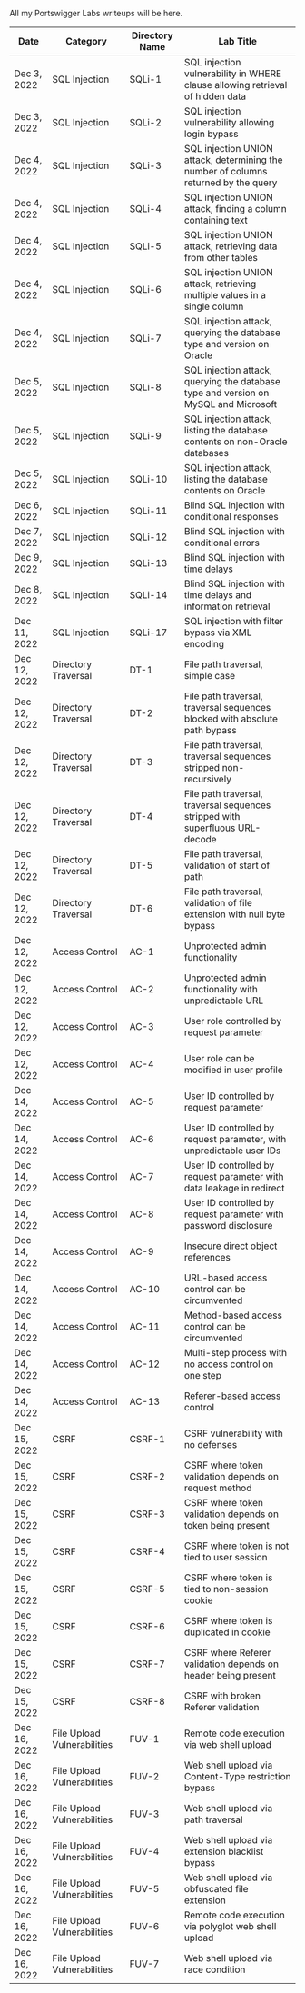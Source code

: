 All my Portswigger Labs writeups will be here.

Date	 	  | Category                      | Directory Name | Lab Title
--------------|-------------------------------|----------------|----------------------
Dec 3, 2022   | SQL Injection                 | SQLi-1         | SQL injection vulnerability in WHERE clause allowing retrieval of hidden data
Dec 3, 2022   | SQL Injection                 | SQLi-2         | SQL injection vulnerability allowing login bypass
Dec 4, 2022   | SQL Injection                 | SQLi-3         | SQL injection UNION attack, determining the number of columns returned by the query
Dec 4, 2022   | SQL Injection                 | SQLi-4         | SQL injection UNION attack, finding a column containing text
Dec 4, 2022   | SQL Injection                 | SQLi-5         | SQL injection UNION attack, retrieving data from other tables
Dec 4, 2022   | SQL Injection                 | SQLi-6         | SQL injection UNION attack, retrieving multiple values in a single column
Dec 4, 2022   | SQL Injection                 | SQLi-7         | SQL injection attack, querying the database type and version on Oracle
Dec 5, 2022   | SQL Injection                 | SQLi-8         | SQL injection attack, querying the database type and version on MySQL and Microsoft
Dec 5, 2022   | SQL Injection                 | SQLi-9         | SQL injection attack, listing the database contents on non-Oracle databases
Dec 5, 2022   | SQL Injection                 | SQLi-10        | SQL injection attack, listing the database contents on Oracle
Dec 6, 2022   | SQL Injection                 | SQLi-11        | Blind SQL injection with conditional responses
Dec 7, 2022   | SQL Injection                 | SQLi-12        | Blind SQL injection with conditional errors
Dec 9, 2022   | SQL Injection                 | SQLi-13        | Blind SQL injection with time delays
Dec 8, 2022   | SQL Injection                 | SQLi-14        | Blind SQL injection with time delays and information retrieval
Dec 11, 2022  | SQL Injection                 | SQLi-17        | SQL injection with filter bypass via XML encoding
Dec 12, 2022  | Directory Traversal           | DT-1           | File path traversal, simple case
Dec 12, 2022  | Directory Traversal           | DT-2           | File path traversal, traversal sequences blocked with absolute path bypass
Dec 12, 2022  | Directory Traversal           | DT-3           | File path traversal, traversal sequences stripped non-recursively
Dec 12, 2022  | Directory Traversal           | DT-4           | File path traversal, traversal sequences stripped with superfluous URL-decode
Dec 12, 2022  | Directory Traversal           | DT-5           | File path traversal, validation of start of path
Dec 12, 2022  | Directory Traversal           | DT-6           | File path traversal, validation of file extension with null byte bypass
Dec 12, 2022  | Access Control                | AC-1           | Unprotected admin functionality
Dec 12, 2022  | Access Control                | AC-2           | Unprotected admin functionality with unpredictable URL
Dec 12, 2022  | Access Control                | AC-3           | User role controlled by request parameter
Dec 12, 2022  | Access Control                | AC-4           | User role can be modified in user profile
Dec 14, 2022  | Access Control                | AC-5           | User ID controlled by request parameter
Dec 14, 2022  | Access Control                | AC-6           | User ID controlled by request parameter, with unpredictable user IDs
Dec 14, 2022  | Access Control                | AC-7           | User ID controlled by request parameter with data leakage in redirect
Dec 14, 2022  | Access Control                | AC-8           | User ID controlled by request parameter with password disclosure
Dec 14, 2022  | Access Control                | AC-9           | Insecure direct object references
Dec 14, 2022  | Access Control                | AC-10          | URL-based access control can be circumvented
Dec 14, 2022  | Access Control                | AC-11          | Method-based access control can be circumvented
Dec 14, 2022  | Access Control                | AC-12          | Multi-step process with no access control on one step
Dec 14, 2022  | Access Control                | AC-13          | Referer-based access control
Dec 15, 2022  | CSRF                          | CSRF-1         | CSRF vulnerability with no defenses
Dec 15, 2022  | CSRF                          | CSRF-2         | CSRF where token validation depends on request method
Dec 15, 2022  | CSRF                          | CSRF-3         | CSRF where token validation depends on token being present
Dec 15, 2022  | CSRF                          | CSRF-4         | CSRF where token is not tied to user session
Dec 15, 2022  | CSRF                          | CSRF-5         | CSRF where token is tied to non-session cookie
Dec 15, 2022  | CSRF                          | CSRF-6         | CSRF where token is duplicated in cookie
Dec 15, 2022  | CSRF                          | CSRF-7         | CSRF where Referer validation depends on header being present
Dec 15, 2022  | CSRF                          | CSRF-8         | CSRF with broken Referer validation
Dec 16, 2022  | File Upload Vulnerabilities   | FUV-1          | Remote code execution via web shell upload
Dec 16, 2022  | File Upload Vulnerabilities   | FUV-2          | Web shell upload via Content-Type restriction bypass
Dec 16, 2022  | File Upload Vulnerabilities   | FUV-3          | Web shell upload via path traversal
Dec 16, 2022  | File Upload Vulnerabilities   | FUV-4          | Web shell upload via extension blacklist bypass
Dec 16, 2022  | File Upload Vulnerabilities   | FUV-5          | Web shell upload via obfuscated file extension
Dec 16, 2022  | File Upload Vulnerabilities   | FUV-6          | Remote code execution via polyglot web shell upload
Dec 16, 2022  | File Upload Vulnerabilities   | FUV-7          | Web shell upload via race condition